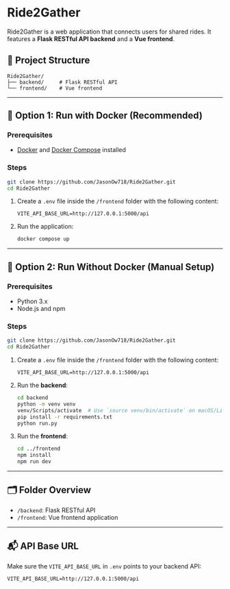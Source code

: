 # Ride2Gather

Ride2Gather is a web application that connects users for shared rides. It features a **Flask RESTful API backend** and a **Vue frontend**.

## 🚀 Project Structure

```
Ride2Gather/
├── backend/     # Flask RESTful API
└── frontend/    # Vue frontend
```

---

## 🐳 Option 1: Run with Docker (Recommended)

### Prerequisites

- [Docker](https://www.docker.com/) and [Docker Compose](https://docs.docker.com/compose/) installed

### Steps

```bash
git clone https://github.com/JasonOw718/Ride2Gather.git
cd Ride2Gather
```

1. Create a `.env` file inside the `/frontend` folder with the following content:

   ```
   VITE_API_BASE_URL=http://127.0.0.1:5000/api
   ```

2. Run the application:

   ```bash
   docker compose up
   ```

---

## 🧪 Option 2: Run Without Docker (Manual Setup)

### Prerequisites

- Python 3.x
- Node.js and npm

### Steps

```bash
git clone https://github.com/JasonOw718/Ride2Gather.git
cd Ride2Gather
```

1. Create a `.env` file inside the `/frontend` folder with the following content:

   ```
   VITE_API_BASE_URL=http://127.0.0.1:5000/api
   ```

2. Run the **backend**:

   ```bash
   cd backend
   python -m venv venv
   venv/Scripts/activate  # Use `source venv/bin/activate` on macOS/Linux
   pip install -r requirements.txt
   python run.py
   ```

3. Run the **frontend**:

   ```bash
   cd ../frontend
   npm install
   npm run dev
   ```

---

## 🗂 Folder Overview

- `/backend`: Flask RESTful API
- `/frontend`: Vue frontend application

---

## 📬 API Base URL

Make sure the `VITE_API_BASE_URL` in `.env` points to your backend API:

```
VITE_API_BASE_URL=http://127.0.0.1:5000/api
```
